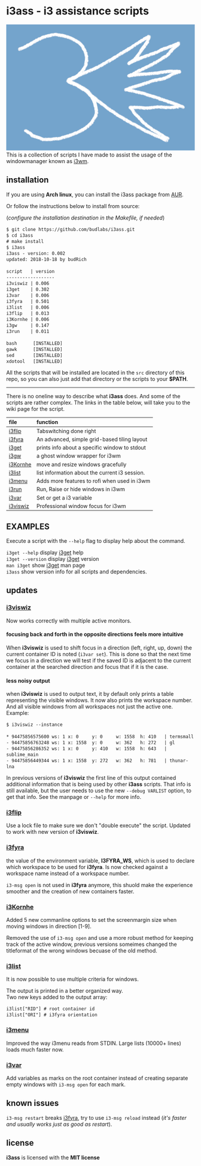 # i3ass - i3 assistance scripts 

![logo](assets/i3ass-first-logo2021-05-26-600x400.png)  
This is a collection of scripts I have made to assist the
usage of the windowmanager known as [i3wm].

## installation

If you are using **Arch linux**, you can install the i3ass
package from [AUR].  

Or follow the instructions below to install from source:  

(*configure the installation destination in the Makefile,
if needed*)

``` text
$ git clone https://github.com/budlabs/i3ass.git
$ cd i3ass
# make install
$ i3ass
i3ass - version: 0.002
updated: 2018-10-18 by budRich

script   | version
------------------
i3viswiz | 0.006
i3get    | 0.302
i3var    | 0.006
i3fyra   | 0.501
i3list   | 0.006
i3flip   | 0.013
i3Kornhe | 0.006
i3gw     | 0.147
i3run    | 0.011

bash      [INSTALLED]
gawk      [INSTALLED]
sed       [INSTALLED]
xdotool   [INSTALLED]
```


All the scripts that will be installed are located in the
`src` directory of this repo, so you can also just add that
directory or the scripts to your **$PATH**.  

---

There is no oneline way to describe what **i3ass** does.
And some of the scripts are rather complex. The links in the
table below, will take you to the wiki page for the script.


|**file**  |     **function**          |
|:---------|:--------------------------|
|[i3flip] | Tabswitching done right
|[i3fyra] | An advanced, simple grid-based tiling layout
|[i3get] | prints info about a specific window to stdout
|[i3gw] | a ghost window wrapper for i3wm
|[i3Kornhe] | move and resize windows gracefully
|[i3list] | list information about the current i3 session.
|[i3menu] | Adds more features to rofi when used in i3wm
|[i3run] | Run, Raise or hide windows in i3wm
|[i3var] | Set or get a i3 variable
|[i3viswiz] | Professional window focus for i3wm

EXAMPLES
--------

Execute a script with the `--help` flag to display help
about the command.

`i3get --help` display [i3get] help  
`i3get --version` display [i3get] version  
`man i3get` show [i3get] man page  
`i3ass` show version info for all scripts and dependencies.

## updates

### [i3viswiz]

Now works correctly with multiple active monitors.  

#### focusing back and forth in the opposite directions feels more intuitive


When **i3viswiz** is used to shift focus in a direction
(left, right, up, down) the current container ID is noted
(`i3var set`). This is done so that the next time we focus
in a direction we will test if the saved ID is adjacent to
the current container at the searched direction and focus
that if it is the case.


#### less noisy output


when **i3viswiz** is used to output text, it by default
only prints a table representing the visible windows. It now
also prints the workspace number. And all visible windows
from all workspaces not just the active one. Example:  

```text
$ i3viswiz --instance

* 94475856575600 ws: 1 x: 0     y: 0     w: 1558  h: 410   | termsmall
- 94475856763248 ws: 1 x: 1558  y: 0     w: 362   h: 272   | gl
- 94475856286352 ws: 1 x: 0     y: 410   w: 1558  h: 643   | sublime_main
- 94475856449344 ws: 1 x: 1558  y: 272   w: 362   h: 781   | thunar-lna
```


In previous versions of **i3viswiz** the first line of this
output contained additional information that is being used
by other **i3ass** scripts. That info is still available,
but the user needs to use the new `--debug VARLIST` option, 
to get that info. See the manpage or `--help` for more info.


### [i3flip]


Use a lock file to make sure we don't "double execute" the
script. Updated to work with new version of **i3viswiz**.

### [i3fyra]


the value of the environment variable, **I3FYRA_WS**, which
is used to declare which workspace to be used for
**i3fyra**. Is now checked against a workspace name instead
of a workspace number.

`i3-msg open` is not used  in **i3fyra** anymore, this
shuold make the experience smoother and the creation of new
containers faster.

### [i3Kornhe]


Added 5 new commanline options to set the screenmargin size
when moving windows in direction [1-9].

Removed the use of `i3-msg open` and use a more robust
method for keeping track of the active window, previous
versions someimes changed the titleformat of the wrong
windows becuase of the old method.

### [i3list]


It is now possible to use multiple criteria for windows.

The output is printed in a better organized way.  
Two new keys added to the output array:

```
i3list["RID"] # root container id
i3list["ORI"] # i3fyra orientation
```


### [i3menu]


Improved the way i3menu reads from STDIN. Large lists
(10000+ lines) loads much faster now.

### [i3var]


Add variables as marks on the root container instead of
creating separate empty windows with `i3-msg open` for each
mark.



## known issues

`i3-msg restart` breaks [i3fyra], try to use `i3-msg
reload` instead (*it's faster and usually works just as good
as restart*).

[wiki]: https://github.com/budlabs/i3ass/wiki
[Makefile]: https://github.com/budRich/i3ass/blob/master/Makefile
[install.sh]: https://github.com/budRich/i3ass/blob/master/install.sh
[i3add]: https://github.com/budRich/scripts/i3add/
[AUR]: https://aur.archlinux.org/packages/i3ass/
[i3]: https://i3wm.org/
[i3wm]: https://i3wm.org/
[bashbud]: https://github.com/budlabs/bashbud
[i3flip]: https://github.com/budlabs/i3ass/wiki/10AS_i3flip
[i3fyra]: https://github.com/budlabs/i3ass/wiki/11AS_i3fyra
[i3get]: https://github.com/budlabs/i3ass/wiki/12AS_i3get
[i3gw]: https://github.com/budlabs/i3ass/wiki/13AS_i3gw
[i3Kornhe]: https://github.com/budlabs/i3ass/wiki/14AS_i3Kornhe
[i3list]: https://github.com/budlabs/i3ass/wiki/15AS_i3list
[i3menu]: https://github.com/budlabs/i3ass/wiki/16AS_i3menu
[i3run]: https://github.com/budlabs/i3ass/wiki/17AS_i3run
[i3var]: https://github.com/budlabs/i3ass/wiki/18AS_i3var
[i3viswiz]: https://github.com/budlabs/i3ass/wiki/19AS_i3viswiz



## license

**i3ass** is licensed with the **MIT license**


